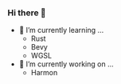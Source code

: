 ### Hi there 👋

<!--
Here are some ideas to get you started:

- 👯 I’m looking to collaborate on ...
- 🤔 I’m looking for help with ...

- 📫 How to reach me: ...
- 😄 Pronouns: ...
- ⚡ Fun fact: ...
-->
- 🌱 I’m currently learning ...
  - Rust
  - Bevy
  - WGSL
- 🔭 I’m currently working on ...
  - Harmon
